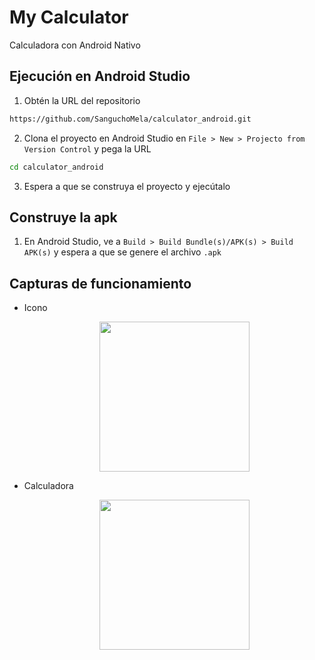 # My Calculator

Calculadora con Android Nativo

## Ejecución en Android Studio

1. Obtén la URL del repositorio

```bash
https://github.com/SanguchoMela/calculator_android.git
```

2. Clona el proyecto en Android Studio en `File > New > Projecto from Version Control` y pega la URL

```bash
cd calculator_android
```

3. Espera a que se construya el proyecto y ejecútalo

## Construye la apk

1. En Android Studio, ve a `Build > Build Bundle(s)/APK(s) > Build APK(s)` y espera a que se genere el archivo `.apk`

## Capturas de funcionamiento

- Icono
  <p align="center">
    <img src="https://github.com/user-attachments/assets/f27f9f6a-1614-44f7-8096-d9fd3a858b0e" width="240px">
  </p>

- Calculadora
  <p align="center">
    <img src="https://github.com/user-attachments/assets/0f512a15-1808-4f6e-8f2a-2a999f29a1cb" width="240px">
  </p>
